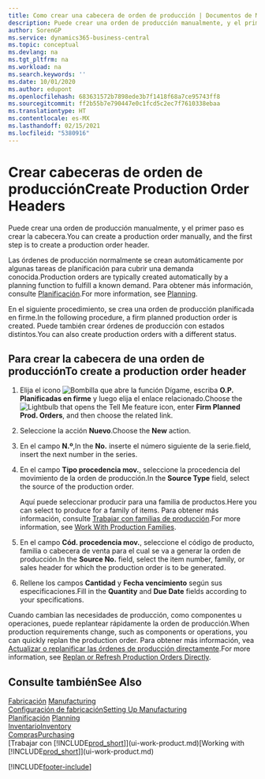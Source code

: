 ```yaml
---
title: Como crear una cabecera de orden de producción | Documentos de Microsoft
description: Puede crear una orden de producción manualmente, y el primer paso es crear la cabecera.
author: SorenGP
ms.service: dynamics365-business-central
ms.topic: conceptual
ms.devlang: na
ms.tgt_pltfrm: na
ms.workload: na
ms.search.keywords: ''
ms.date: 10/01/2020
ms.author: edupont
ms.openlocfilehash: 683631572b7898ede3b7f1418f68a7ce95743ff8
ms.sourcegitcommit: ff2b55b7e790447e0c1fcd5c2ec7f7610338ebaa
ms.translationtype: HT
ms.contentlocale: es-MX
ms.lasthandoff: 02/15/2021
ms.locfileid: "5380916"
---
```

# <a name="create-production-order-headers"></a><span data-ttu-id="d0ea9-103">Crear cabeceras de orden de producción</span><span class="sxs-lookup"><span data-stu-id="d0ea9-103">Create Production Order Headers</span></span>
<span data-ttu-id="d0ea9-104">Puede crear una orden de producción manualmente, y el primer paso es crear la cabecera.</span><span class="sxs-lookup"><span data-stu-id="d0ea9-104">You can create a production order manually, and the first step is to create a production order header.</span></span>

<span data-ttu-id="d0ea9-105">Las órdenes de producción normalmente se crean automáticamente por algunas tareas de planificación para cubrir una demanda conocida.</span><span class="sxs-lookup"><span data-stu-id="d0ea9-105">Production orders are typically created automatically by a planning function to fulfill a known demand.</span></span> <span data-ttu-id="d0ea9-106">Para obtener más información, consulte [Planificación](production-planning.md).</span><span class="sxs-lookup"><span data-stu-id="d0ea9-106">For more information, see [Planning](production-planning.md).</span></span>   

<span data-ttu-id="d0ea9-107">En el siguiente procedimiento, se crea una orden de producción planificada en firme.</span><span class="sxs-lookup"><span data-stu-id="d0ea9-107">In the following procedure, a firm planned production order is created.</span></span> <span data-ttu-id="d0ea9-108">Puede también crear órdenes de producción con estados distintos.</span><span class="sxs-lookup"><span data-stu-id="d0ea9-108">You can also create production orders with a different status.</span></span>  

## <a name="to-create-a-production-order-header"></a><span data-ttu-id="d0ea9-109">Para crear la cabecera de una orden de producción</span><span class="sxs-lookup"><span data-stu-id="d0ea9-109">To create a production order header</span></span>  
1.  <span data-ttu-id="d0ea9-110">Elija el icono ![Bombilla que abre la función Dígame](media/ui-search/search_small.png "Dígame qué desea hacer"), escriba **O.P. Planificadas en firme** y luego elija el enlace relacionado.</span><span class="sxs-lookup"><span data-stu-id="d0ea9-110">Choose the ![Lightbulb that opens the Tell Me feature](media/ui-search/search_small.png "Tell me what you want to do") icon, enter **Firm Planned Prod. Orders**, and then choose the related link.</span></span>  
2.  <span data-ttu-id="d0ea9-111">Seleccione la acción **Nuevo**.</span><span class="sxs-lookup"><span data-stu-id="d0ea9-111">Choose the **New** action.</span></span>  
3.  <span data-ttu-id="d0ea9-112">En el campo **N.º**,</span><span class="sxs-lookup"><span data-stu-id="d0ea9-112">In the **No.**</span></span> <span data-ttu-id="d0ea9-113">inserte el número siguiente de la serie.</span><span class="sxs-lookup"><span data-stu-id="d0ea9-113">field, insert the next number in the series.</span></span>  
4.  <span data-ttu-id="d0ea9-114">En el campo **Tipo procedencia mov.**, seleccione la procedencia del movimiento de la orden de producción.</span><span class="sxs-lookup"><span data-stu-id="d0ea9-114">In the **Source Type** field, select the source of the production order.</span></span>

    <span data-ttu-id="d0ea9-115">Aquí puede seleccionar producir para una familia de productos.</span><span class="sxs-lookup"><span data-stu-id="d0ea9-115">Here you can select to produce for a family of items.</span></span> <span data-ttu-id="d0ea9-116">Para obtener más información, consulte [Trabajar con familias de producción](production-how-work-family.md).</span><span class="sxs-lookup"><span data-stu-id="d0ea9-116">For more information, see [Work With Production Families](production-how-work-family.md).</span></span>
5.  <span data-ttu-id="d0ea9-117">En el campo **Cód. procedencia mov.**, seleccione el código de producto, familia o cabecera de venta para el cual se va a generar la orden de producción.</span><span class="sxs-lookup"><span data-stu-id="d0ea9-117">In the **Source No.** field, select the item number, family, or sales header for which the production order is to be generated.</span></span>  
6.  <span data-ttu-id="d0ea9-118">Rellene los campos **Cantidad** y **Fecha vencimiento** según sus especificaciones.</span><span class="sxs-lookup"><span data-stu-id="d0ea9-118">Fill in the **Quantity** and **Due Date** fields according to your specifications.</span></span>  

<span data-ttu-id="d0ea9-119">Cuando cambian las necesidades de producción, como componentes u operaciones, puede replantear rápidamente la orden de producción.</span><span class="sxs-lookup"><span data-stu-id="d0ea9-119">When production requirements change, such as components or operations, you can quickly replan the production order.</span></span> <span data-ttu-id="d0ea9-120">Para obtener más información, vea [Actualizar o replanificar las órdenes de producción directamente](production-how-to-replan-refresh-production-orders.md).</span><span class="sxs-lookup"><span data-stu-id="d0ea9-120">For more information, see [Replan or Refresh Production Orders Directly](production-how-to-replan-refresh-production-orders.md).</span></span> 

## <a name="see-also"></a><span data-ttu-id="d0ea9-121">Consulte también</span><span class="sxs-lookup"><span data-stu-id="d0ea9-121">See Also</span></span>  
<span data-ttu-id="d0ea9-122">[Fabricación](production-manage-manufacturing.md)  </span><span class="sxs-lookup"><span data-stu-id="d0ea9-122">[Manufacturing](production-manage-manufacturing.md)  </span></span>  
[<span data-ttu-id="d0ea9-123">Configuración de fabricación</span><span class="sxs-lookup"><span data-stu-id="d0ea9-123">Setting Up Manufacturing</span></span>](production-configure-production-processes.md)  
<span data-ttu-id="d0ea9-124">[Planificación](production-planning.md)    </span><span class="sxs-lookup"><span data-stu-id="d0ea9-124">[Planning](production-planning.md)    </span></span>  
[<span data-ttu-id="d0ea9-125">Inventario</span><span class="sxs-lookup"><span data-stu-id="d0ea9-125">Inventory</span></span>](inventory-manage-inventory.md)  
[<span data-ttu-id="d0ea9-126">Compras</span><span class="sxs-lookup"><span data-stu-id="d0ea9-126">Purchasing</span></span>](purchasing-manage-purchasing.md)  
<span data-ttu-id="d0ea9-127">[Trabajar con [!INCLUDE[prod_short](includes/prod_short.md)]](ui-work-product.md)</span><span class="sxs-lookup"><span data-stu-id="d0ea9-127">[Working with [!INCLUDE[prod_short](includes/prod_short.md)]](ui-work-product.md)</span></span>


[!INCLUDE[footer-include](includes/footer-banner.md)]